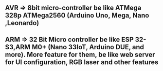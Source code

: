 ## AVR => 8bit micro-controller be like ATMega 328p ATMega2560 (Arduino Uno, Mega, Nano ,Leonardo) 
## ARM => 32 Bit Micro controller be like ESP 32-S3,ARM M0+ (Nano 33IoT, Arduino DUE, and more). More feature for them, be like web server for UI configuration, RGB laser and other features 
